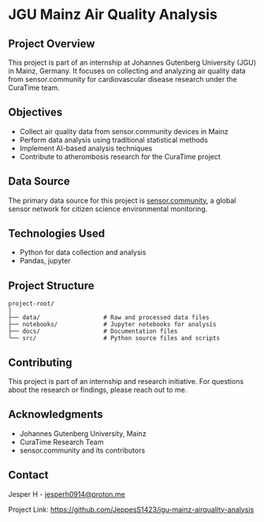 # JGU Mainz Air Quality Analysis

## Project Overview
This project is part of an internship at Johannes Gutenberg University (JGU) in Mainz, Germany. It focuses on collecting and analyzing air quality data from sensor.community for cardiovascular disease research under the CuraTime team.

## Objectives
- Collect air quality data from sensor.community devices in Mainz
- Perform data analysis using traditional statistical methods
- Implement AI-based analysis techniques
- Contribute to atherombosis research for the CuraTime project

## Data Source
The primary data source for this project is [sensor.community](https://sensor.community/), a global sensor network for citizen science environmental monitoring.

## Technologies Used
- Python for data collection and analysis
- Pandas, jupyter

## Project Structure
```
project-root/
│
├── data/                  # Raw and processed data files
├── notebooks/             # Jupyter notebooks for analysis
├── docs/                  # Documentation files
└── src/                   # Python source files and scripts
```

## Contributing
This project is part of an internship and research initiative. For questions about the research or findings, please reach out to me.

## Acknowledgments
- Johannes Gutenberg University, Mainz
- CuraTime Research Team
- sensor.community and its contributors

## Contact
Jesper H - jesperh0914@proton.me

Project Link: https://github.com/JeppesS1423/jgu-mainz-airquality-analysis
